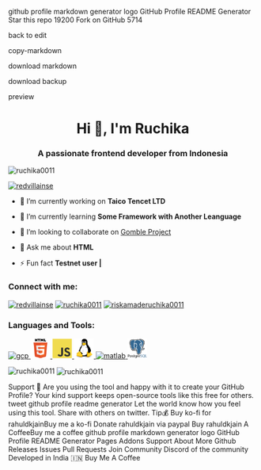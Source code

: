 github profile markdown generator logo
GitHub Profile README Generator
Star this repo
19200
Fork on GitHub
5714

back to edit

copy-markdown

download markdown

download backup

preview
<h1 align="center">Hi 👋, I'm Ruchika</h1>
<h3 align="center">A passionate frontend developer from Indonesia</h3>

<p align="left"> <img src="https://komarev.com/ghpvc/?username=ruchika0011&label=Profile%20views&color=0e75b6&style=flat" alt="ruchika0011" /> </p>

<p align="left"> <a href="https://twitter.com/redvillainse" target="blank"><img src="https://img.shields.io/twitter/follow/redvillainse?logo=twitter&style=for-the-badge" alt="redvillainse" /></a> </p>

- 🔭 I’m currently working on **Taico Tencet LTD**

- 🌱 I’m currently learning **Some Framework with Another Leanguage**

- 👯 I’m looking to collaborate on [Gomble Project](https://airdrop.gomble.io/)

- 💬 Ask me about **HTML**

- ⚡ Fun fact **Testnet user |**

<h3 align="left">Connect with me:</h3>
<p align="left">
<a href="https://twitter.com/redvillainse" target="blank"><img align="center" src="https://raw.githubusercontent.com/rahuldkjain/github-profile-readme-generator/master/src/images/icons/Social/twitter.svg" alt="redvillainse" height="30" width="40" /></a>
<a href="https://linkedin.com/in/ruchika0011" target="blank"><img align="center" src="https://raw.githubusercontent.com/rahuldkjain/github-profile-readme-generator/master/src/images/icons/Social/linked-in-alt.svg" alt="ruchika0011" height="30" width="40" /></a>
<a href="https://fb.com/riskamaderuchika0011" target="blank"><img align="center" src="https://raw.githubusercontent.com/rahuldkjain/github-profile-readme-generator/master/src/images/icons/Social/facebook.svg" alt="riskamaderuchika0011" height="30" width="40" /></a>
</p>

<h3 align="left">Languages and Tools:</h3>
<p align="left"> <a href="https://cloud.google.com" target="_blank" rel="noreferrer"> <img src="https://www.vectorlogo.zone/logos/google_cloud/google_cloud-icon.svg" alt="gcp" width="40" height="40"/> </a> <a href="https://www.w3.org/html/" target="_blank" rel="noreferrer"> <img src="https://raw.githubusercontent.com/devicons/devicon/master/icons/html5/html5-original-wordmark.svg" alt="html5" width="40" height="40"/> </a> <a href="https://developer.mozilla.org/en-US/docs/Web/JavaScript" target="_blank" rel="noreferrer"> <img src="https://raw.githubusercontent.com/devicons/devicon/master/icons/javascript/javascript-original.svg" alt="javascript" width="40" height="40"/> </a> <a href="https://www.linux.org/" target="_blank" rel="noreferrer"> <img src="https://raw.githubusercontent.com/devicons/devicon/master/icons/linux/linux-original.svg" alt="linux" width="40" height="40"/> </a> <a href="https://www.mathworks.com/" target="_blank" rel="noreferrer"> <img src="https://upload.wikimedia.org/wikipedia/commons/2/21/Matlab_Logo.png" alt="matlab" width="40" height="40"/> </a> <a href="https://www.postgresql.org" target="_blank" rel="noreferrer"> <img src="https://raw.githubusercontent.com/devicons/devicon/master/icons/postgresql/postgresql-original-wordmark.svg" alt="postgresql" width="40" height="40"/> </a> </p>

<p><img align="left" src="https://github-readme-stats.vercel.app/api/top-langs?username=ruchika0011&show_icons=true&locale=en&layout=compact" alt="ruchika0011" /></p>

<p>&nbsp;<img align="center" src="https://github-readme-stats.vercel.app/api?username=ruchika0011&show_icons=true&locale=en" alt="ruchika0011" /></p>

Support 🙏
Are you using the tool and happy with it to create your GitHub Profile?
Your kind support keeps open-source tools like this free for others.
tweet github profile readme generator
Let the world know how you feel using this tool. Share with others on twitter.
Tip💰
Buy ko-fi for rahuldkjainBuy me a ko-fi
Donate rahuldkjain via paypal
Buy rahuldkjain A CoffeeBuy me a coffee
github profile markdown generator logo
GitHub Profile README Generator
Pages
Addons
Support
About
More
Github
Releases
Issues
Pull Requests
Join Community
Discord of the community
Developed in India 🇮🇳
Buy Me A Coffee
